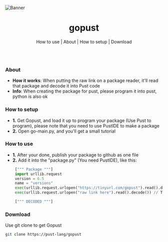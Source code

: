 ![Banner](https://github.com/user-attachments/assets/6c0d476e-b86b-42b3-a081-99a4a7b3763c)

<h1 align="center"> gopust </h1>
<p align="center"> How to use | About | How to setup | Download </p>
<br><br>

### About
- **How it works**: When putting the raw link on a package reader, it'll read that package and decode it into Pust code
- **Info**: When creating the package for pust, please program it into pust, python is also ok

### How to setup
- **1.** Get Gopust, and load it up to program your package (Use Pust to program), please note that you need to use PustIDE to make a package
- **2.** Open go-main.py, and you'll get a small tutorial

### How to use
- **1.** After your done, publish your package to github as one file
- **2.** Add it into the "package.py" (You need PustIDE), like this:
   ```py
    [""" Package """]
    import urllib.request
    version = 6.5
    name = "versions"
    exec(urllib.request.urlopen("https://tinyurl.com/gopust").read().decode())
    exec(urllib.request.urlopen("raw link here").read().decode()) // This is where you put your package by adding an extra exec raw
   
    [""" DECODED """]
   ```

### Download
Use git clone to get Gopust
```bash
git clone https://pust-lang/gopust
```
